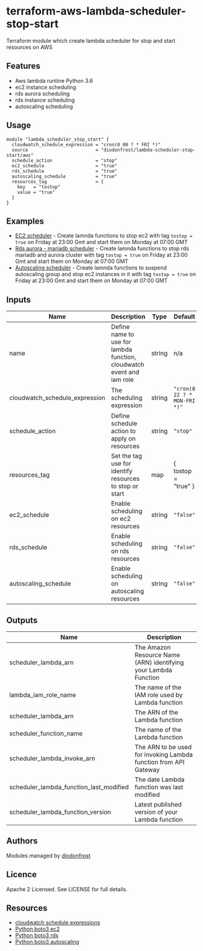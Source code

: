 # terraform-aws-lambda-scheduler-stop-start

Terraform module which create lambda scheduler for stop and start resources on AWS

## Features

*   Aws lambda runtine Python 3.6
*   ec2 instance scheduling
*   rds aurora scheduling
*   rds instance scheduling
*   autoscaling scheduling

## Usage
```hcl
module "lambda_scheduler_stop_start" {
  cloudwatch_schedule_expression = "cron(0 00 ? * FRI *)"
  source                         = "diodonfrost/lambda-scheduler-stop-start/aws"
  schedule_action                = "stop"
  ec2_schedule                   = "true"
  rds_schedule                   = "true"
  autoscaling_schedule           = "true"
  resources_tag                  = {
    key   = "tostop"
    value = "true"
  }
}
```

## Examples

*   [EC2 scheduler](https://github.com/diodonfrost/terraform-aws-lambda-scheduler-stop-start/tree/master/examples/ec2-schedule) - Create lamnda functions to stop ec2 with tag `tostop = true` on Friday at 23:00 Gmt and start them on Monday at 07:00 GMT
*   [Rds aurora - mariadb scheduler](https://github.com/diodonfrost/terraform-aws-lambda-scheduler-stop-start/tree/master/examples/rds-schedule) - Create lamnda functions to stop rds mariadb and aurora cluster with tag `tostop = true` on Friday at 23:00 Gmt and start them on Monday at 07:00 GMT
*   [Autoscaling scheduler](https://github.com/diodonfrost/terraform-aws-lambda-scheduler-stop-start/tree/master/examples/autoscaling-schedule) - Create lamnda functions to suspend autoscaling group and stop ec2 instances in it with tag `tostop = true` on Friday at 23:00 Gmt and start them on Monday at 07:00 GMT


<!-- BEGINNING OF PRE-COMMIT-TERRAFORM DOCS HOOK -->

## Inputs

| Name | Description | Type | Default | Required |
|------|-------------|------|---------|----------|
| name | Define name to use for lambda function, cloudwatch event and iam role | string | n/a | yes |
| cloudwatch_schedule_expression | The scheduling expression | string | `"cron(0 22 ? * MON-FRI *)"` | yes |
| schedule_action | Define schedule action to apply on resources | string | `"stop"` | yes |
| resources_tag | Set the tag use for identify resources to stop or start | map | { tostop = "true" } | yes |
| ec2_schedule | Enable scheduling on ec2 resources | string | `"false"` | no |
| rds_schedule | Enable scheduling on rds resources | string | `"false"` | no |
| autoscaling_schedule | Enable scheduling on autoscaling resources | string | `"false"` | no |

## Outputs

| Name | Description |
|------|-------------|
| scheduler_lambda_arn | The Amazon Resource Name (ARN) identifying your Lambda Function |
| lambda_iam_role_name | The name of the IAM role used by Lambda function |
| scheduler_lambda_arn | The ARN of the Lambda function |
| scheduler_function_name | The name of the Lambda function |
| scheduler_lambda_invoke_arn | The ARN to be used for invoking Lambda function from API Gateway |
| scheduler_lambda_function_last_modified | The date Lambda function was last modified |
| scheduler_lambda_function_version | Latest published version of your Lambda function |

<!-- END OF PRE-COMMIT-TERRAFORM DOCS HOOK -->

## Authors

Modules managed by [diodonfrost](https://github.com/diodonfrost)

## Licence

Apache 2 Licensed. See LICENSE for full details.

## Resources

*   [cloudwatch schedule expressions](https://docs.aws.amazon.com/AmazonCloudWatch/latest/events/ScheduledEvents.html)
*   [Python boto3 ec2](https://boto3.amazonaws.com/v1/documentation/api/latest/reference/services/ec2.html)
*   [Python boto3 rds](https://boto3.amazonaws.com/v1/documentation/api/latest/reference/services/rds.html)
*   [Python boto3 autoscaling](https://boto3.amazonaws.com/v1/documentation/api/latest/reference/services/autoscaling.html)
